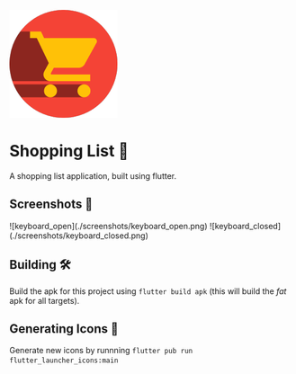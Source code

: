 ![ic_launcher](./android/app/src/main/res/mipmap-xxxhdpi/ic_launcher.png)

# Shopping List 🛒

A shopping list application, built using flutter.

## Screenshots 📱
<p float="left">
![keyboard_open](./screenshots/keyboard_open.png)
![keyboard_closed](./screenshots/keyboard_closed.png)
</p>

## Building 🛠️
Build the apk for this project using `flutter build apk` (this will build the *fat* apk for all targets).

## Generating Icons 💁
Generate new icons by runnning `flutter pub run flutter_launcher_icons:main`
